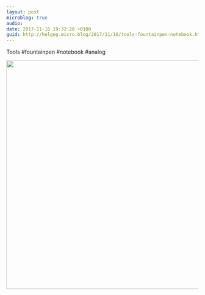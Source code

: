 ```yaml
---
layout: post
microblog: true
audio: 
date: 2017-11-16 19:32:28 +0100
guid: http://helgeg.micro.blog/2017/11/16/tools-fountainpen-notebook.html
---
```

Tools #fountainpen #notebook #analog

<img src="http://helgeg.micro.blog/uploads/2018/ace734be3f.jpg" width="600" height="600" />
